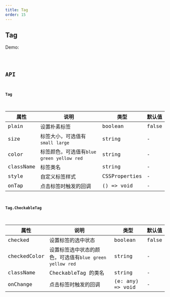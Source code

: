 ```yaml
---
title: Tag
order: 15
---
```


## Tag

Demo:

<code src="./tag/index.tsx" />

## API

#### Tag

| 属性      | 说明                                            | 类型          | 默认值 |
| --------- | ----------------------------------------------- | ------------- | ------ |
| plain     | 设置朴素标签                                    | boolean       | false  |
| size      | 标签大小，可选值有`small` `large`               | string        | -      |
| color     | 标签颜色，可选值有`blue` `green` `yellow` `red` | string        | -      |
| className | 标签类名                                        | string        | -      |
| style     | 自定义标签样式                                  | CSSProperties | -      |
| onTap     | 点击标签时触发的回调                            | () => void    | -      |

#### Tag.CheckableTag

| 属性 | 说明 | 类型 | 默认值 |
| --- | --- | --- | --- |
| checked | 设置标签的选中状态 | boolean | false |
| checkedColor | 设置标签选中状态的颜色，可选值有`blue` `green` `yellow` `red` | string | - |
| className | CheckableTag 的类名 | string | - |
| onChange | 点击标签时触发的回调 | (e: any) => void | - |
